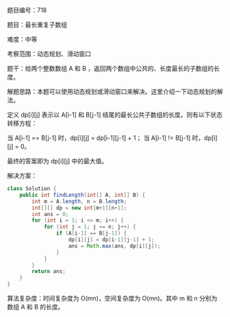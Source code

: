 题目编号：718

题目：最长重复子数组

难度：中等

考察范围：动态规划、滑动窗口

题干：给两个整数数组 A 和 B ，返回两个数组中公共的、长度最长的子数组的长度。

解题思路：本题可以使用动态规划或滑动窗口来解决。这里介绍一下动态规划的解法。

定义 dp[i][j] 表示以 A[i-1] 和 B[j-1] 结尾的最长公共子数组的长度。则有以下状态转移方程：

当 A[i-1] == B[j-1] 时，dp[i][j] = dp[i-1][j-1] + 1；
当 A[i-1] != B[j-1] 时，dp[i][j] = 0。

最终的答案即为 dp[i][j] 中的最大值。

解决方案：

```java
class Solution {
    public int findLength(int[] A, int[] B) {
        int m = A.length, n = B.length;
        int[][] dp = new int[m+1][n+1];
        int ans = 0;
        for (int i = 1; i <= m; i++) {
            for (int j = 1; j <= n; j++) {
                if (A[i-1] == B[j-1]) {
                    dp[i][j] = dp[i-1][j-1] + 1;
                    ans = Math.max(ans, dp[i][j]);
                }
            }
        }
        return ans;
    }
}
```

算法复杂度：时间复杂度为 O(mn)，空间复杂度为 O(mn)。其中 m 和 n 分别为数组 A 和 B 的长度。